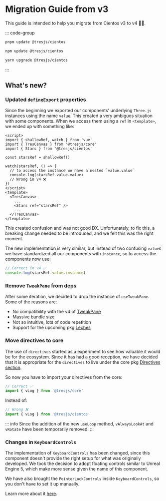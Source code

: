 # Migration Guide from v3

This guide is intended to help you migrate from Cientos v3 to v4 🤩✨.

::: code-group

```bash [pnpm]
pnpm update @tresjs/cientos
```

```bash [npm]
npm update @tresjs/cientos
```

```bash [yarn]
yarn upgrade @tresjs/cientos
```

:::

## What's new?

### Updated `defineExport` properties

Since the beginning we exported our components' underlying `Three.js` instances using the name `value`. This created a very ambiguos situation with some components. When we access them using a `ref` in `<template>`, we ended up with something like:

```vue{6}
<script>
import { shallowRef, watch } from 'vue'
import { TresCanvas } from '@tresjs/core'
import { Stars } from '@tresjs/cientos'

const starsRef = shallowRef()

watch(starsRef, () => {
  // to access the instance we have a nested `value.value`
  console.log(starsRef.value.value)
  // Wrong in v4 ❌
})
</script>
<template>
  <TresCanvas>
    ...
    <Stars ref="starsRef" />
    ...
  </TresCanvas>
</template>
```

This created confusion and was not good DX. Unfortunately, to fix this, a breaking change needed to be introduced, and we felt this was the right moment.

The new implementation is very similar, but instead of two confusing `value`s we have standardized all our components with `instance`, so to access the components now use:

```js
// Correct in v4 ✅
console.log(starsRef.value.instance)
```

### Remove `TweakPane` from deps

After some iteration, we decided to drop the instance of `useTweakPane`. Some of the reasons are:

- No compatibility with the v4 of [TweakPane](https://tweakpane.github.io/docs/)
- Massive bundle size
- Not so intuitive, lots of code repetition
- Support for the upcoming pkg [Leches](https://tresleches.tresjs.org/)

### Move directives to core

The use of `directives` started as a experiment to see how valuable it would be for the ecosystem. Since it has had a good reception, we have decided that it is appropriate for the `directives` to live under the core pkg [Directives section](https://docs.tresjs.org/directives/v-log.html).

So now you have to import your directives from the core:
```ts
// Correct ✅
import { vLog } from '@tresjs/core'
```

Instead of:
```ts
// Wrong ❌
import { vLog } from '@tresjs/cientos'
```

::: info
Since the addition of the new `useLoop` method, `vAlwaysLookAt` and `vRotate` have been temporarily removed.
:::

### Changes in `KeyboardControls`

The implementation of `KeyboardControls` has been changed, since this component doesn't provide the right setup for what was originally developed. We took the decision to adopt floating controls similar to Unreal Engine 5, which make more sense given the name of this component.

We have also brought the `PointerLockControls` inside `KeyboardControls`, so you don't have to set it up manually.

Learn more about it [here](https://cientos.tresjs.org/guide/controls/keyboard-controls.html).
